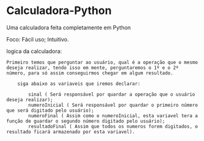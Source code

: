 # Calculadora-Python
 Uma calculadora feita completamente em Python


Foco:
    Fácil uso;
    Intuitivo.



logica da calculadora:

    Primeiro temos que perguntar ao usuário, qual é a operação que o mesmo deseja realizar, tendo isso em mente, perguntaremos o 1º e o 2º número, para só assim conseguirmos chegar em algum resultado.

        siga abaixo as variaveis que iremos declarar:

            sinal ( Será responsável por quardar a operação que o usuário deseja realizar);
            numeroInicial ( Será responsável por quardar o primeiro número que será digitado pelo usuário);
            numeroFinal ( Assim como o numeroInicial, esta variavel tera a função de guardar o segundo número digitado pelo usuário);
            resultadoFinal ( Assim que todos os numeros forem digitados, o resultado ficará armazenado por esta variavel).
